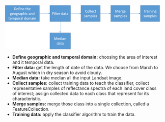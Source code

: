 ![diagram](https://github.com/ToTheHien/Landsat-8-Image-Supervised-Classification/blob/main/images/diagram.png)

- **Define geographic and temporal domain:** choosing the area of interest and it temporal data. 
- **Filter data:** get the length of date of the data. We choose from March to August which in dry season to avoid cloudy.
- **Median data:** take median all the input Landsat image.
- **Collect samples:** collect training data to teach the classifier, collect representative samples of reflectance spectra of each land cover class of interest; assign collected data to each class that represent for its characteristic.
- **Merge samples:** merge those class into a single collection, called a FeatureCollection.
- **Training data:** apply the classifier algorithm to train the data.
